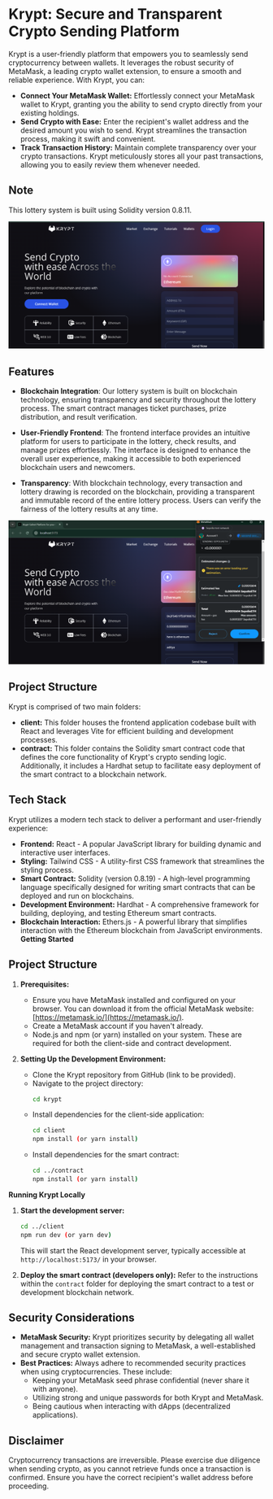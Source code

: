 
# Krypt: Secure and Transparent Crypto Sending Platform

Krypt is a user-friendly platform that empowers you to seamlessly send cryptocurrency between wallets. It leverages the robust security of MetaMask, a leading crypto wallet extension, to ensure a smooth and reliable experience. With Krypt, you can:

- **Connect Your MetaMask Wallet:** Effortlessly connect your MetaMask wallet to Krypt, granting you the ability to send crypto directly from your existing holdings.
- **Send Crypto with Ease:** Enter the recipient's wallet address and the desired amount you wish to send. Krypt streamlines the transaction process, making it swift and convenient.
- **Track Transaction History:** Maintain complete transparency over your crypto transactions. Krypt meticulously stores all your past transactions, allowing you to easily review them whenever needed.

## Note

This lottery system is built using Solidity version 0.8.11.

![image](./krypt2.png)

## Features

- **Blockchain Integration**: Our lottery system is built on blockchain technology, ensuring transparency and security throughout the lottery process. The smart contract manages ticket purchases, prize distribution, and result verification.

- **User-Friendly Frontend**: The frontend interface provides an intuitive platform for users to participate in the lottery, check results, and manage prizes effortlessly. The interface is designed to enhance the overall user experience, making it accessible to both experienced blockchain users and newcomers.

- **Transparency**: With blockchain technology, every transaction and lottery drawing is recorded on the blockchain, providing a transparent and immutable record of the entire lottery process. Users can verify the fairness of the lottery results at any time.

![image](./krypt1.png)

## Project Structure

Krypt is comprised of two main folders:

- **client:** This folder houses the frontend application codebase built with React and leverages Vite for efficient building and development processes.
- **contract:** This folder contains the Solidity smart contract code that defines the core functionality of Krypt's crypto sending logic. Additionally, it includes a Hardhat setup to facilitate easy deployment of the smart contract to a blockchain network.


## Tech Stack

Krypt utilizes a modern tech stack to deliver a performant and user-friendly experience:

- **Frontend:** React - A popular JavaScript library for building dynamic and interactive user interfaces.
- **Styling:** Tailwind CSS - A utility-first CSS framework that streamlines the styling process.
- **Smart Contract:** Solidity (version 0.8.19) - A high-level programming language specifically designed for writing smart contracts that can be deployed and run on blockchains.
- **Development Environment:** Hardhat - A comprehensive framework for building, deploying, and testing Ethereum smart contracts.
- **Blockchain Interaction:** Ethers.js - A powerful library that simplifies interaction with the Ethereum blockchain from JavaScript environments.
**Getting Started**

## Project Structure

1. **Prerequisites:**
   - Ensure you have MetaMask installed and configured on your browser. You can download it from the official MetaMask website: [https://metamask.io/](https://metamask.io/).
   - Create a MetaMask account if you haven't already.
   - Node.js and npm (or yarn) installed on your system. These are required for both the client-side and contract development.

2. **Setting Up the Development Environment:**
   - Clone the Krypt repository from GitHub (link to be provided).
   - Navigate to the project directory:
     ```bash
     cd krypt
     ```
   - Install dependencies for the client-side application:
     ```bash
     cd client
     npm install (or yarn install)
     ```
   - Install dependencies for the smart contract:
     ```bash
     cd ../contract
     npm install (or yarn install)
     ```

**Running Krypt Locally**

1. **Start the development server:**
   ```bash
   cd ../client
   npm run dev (or yarn dev)
   ```
   This will start the React development server, typically accessible at `http://localhost:5173/` in your browser.

2. **Deploy the smart contract (developers only):**
   Refer to the instructions within the `contract` folder for deploying the smart contract to a test or development blockchain network.

## Security Considerations

- **MetaMask Security:** Krypt prioritizes security by delegating all wallet management and transaction signing to MetaMask, a well-established and secure crypto wallet extension.
- **Best Practices:** Always adhere to recommended security practices when using cryptocurrencies. These include:
   - Keeping your MetaMask seed phrase confidential (never share it with anyone).
   - Utilizing strong and unique passwords for both Krypt and MetaMask.
   - Being cautious when interacting with dApps (decentralized applications).

## Disclaimer

Cryptocurrency transactions are irreversible. Please exercise due diligence when sending crypto, as you cannot retrieve funds once a transaction is confirmed. Ensure you have the correct recipient's wallet address before proceeding.



